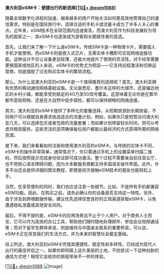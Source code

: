 **澳大利亚eSIM卡：便捷出行的新选择[[TG💪+ @esim1088](https://t.me/s/esim1088)]**

随着全球数字化进程的加速，越来越多的用户开始关注如何更高效地管理自己的通信需求。特别是在国际旅行中，选择合适的手机卡或流量卡成为了许多人关心的重点。近年来，eSIM技术在全球范围内迅速普及，而澳大利亚作为科技发展较为领先的国家之一，其eSIM卡也逐渐成为游客和长期居住者的首选。

首先，让我们来了解一下什么是eSIM卡。传统SIM卡是一种物理卡片，需要插入手机才能使用。而eSIM卡则是嵌入式芯片，无需实体卡槽即可实现网络连接功能。这种设计不仅让设备更加轻薄，还极大地提升了使用的灵活性。对于经常需要更换国家或地区的人来说，eSIM卡的优势尤为明显——它支持远程激活和切换运营商，彻底摆脱了过去购买实体卡的繁琐流程。

那么，为什么说澳大利亚的eSIM卡是一个值得推荐的选择呢？首先，澳大利亚拥有优质的移动通信网络基础设施。无论是悉尼、墨尔本这样的大城市，还是偏远地区的乡村小镇，都能享受到稳定的4G乃至5G信号覆盖。这意味着无论你是在繁华都市逛街购物，还是在大自然中徒步探险，都可以保持顺畅的网络连接。

其次，澳大利亚的eSIM卡提供了多样化的套餐选择。从短期旅游到长期居留，不同用户可以根据自身需求挑选适合的流量计划。例如，如果你只是短暂访问澳大利亚几天，可以选择包天或者包周的流量套餐；而如果计划停留较长时间，则可以考虑月租型服务。这些灵活的选项确保每位用户都能以最经济的方式获得所需的网络资源。

接下来，我们来看看如何注册和使用澳大利亚的eSIM卡。与传统的实体卡不同，eSIM卡的操作非常简单。通常情况下，你只需通过手机上的设置菜单扫描二维码，然后按照提示完成身份验证即可成功激活。整个过程不需要亲自前往营业厅，也不用担心语言障碍问题，因为大多数服务商都支持多国语言操作界面。此外，许多平台还会提供详细的图文教程，即使是初次接触eSIM技术的朋友也能轻松上手。

当然，在享受便利的同时，我们也应该注意一些细节。比如，不是所有手机都兼容eSIM功能。因此，在购买之前，请务必确认你的设备是否支持这一特性。另外，由于涉及到跨境数据传输，建议优先选择信誉良好的正规渠道获取eSIM卡，以免遭遇隐私泄露或其他安全风险。

最后，不得不提的是，eSIM卡的应用场景远不止于个人用户。对于商务人士而言，它可以作为高效的办公工具，帮助他们随时随地处理邮件、参加会议视频通话等；而对于留学生群体来说，则是维持与中国亲友联系的重要桥梁。可以说，eSIM卡正在改变我们的生活方式，并为未来的智慧社会奠定基础。

综上所述，澳大利亚的eSIM卡凭借其便捷性、稳定性和多样性，已经成为现代人出行的最佳伴侣之一。如果你即将踏上这片美丽的土地，不妨尝试一下这种创新的通信方式吧！相信它会给你的旅程带来不一样的体验。

[[TG💪+ @esim1088](https://t.me/s/esim1088) ![Image](https://i.postimg.cc/4NQfJmqS/Snipaste-2025-05-13-00-14-12.png)]